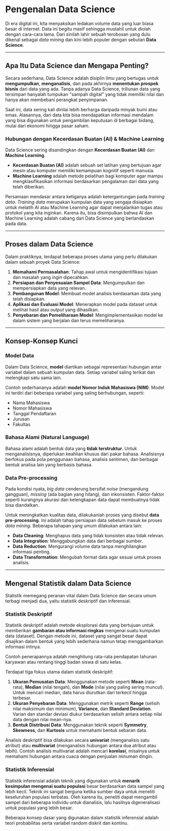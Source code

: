 # Pengenalan Data Science

Di era digital ini, kita menyaksikan ledakan volume data yang luar biasa besar di internet. Data ini begitu masif sehingga mustahil untuk diolah dengan cara-cara lama. Dari sinilah lahir sebuah terobosan yang dulu dikenal sebagai *data mining* dan kini lebih populer dengan sebutan **Data Science**.

***

## Apa Itu Data Science dan Mengapa Penting?

Secara sederhana, Data Science adalah disiplin ilmu yang bertugas untuk **mengumpulkan**, **menganalisis**, dan pada akhirnya **menentukan prospek bisnis** dari data yang ada. Tanpa adanya Data Science, triliunan data yang tersimpan hanyalah tumpukan "sampah digital" yang tidak memiliki nilai dan hanya akan membebani perangkat penyimpanan.

Saat ini, data sering kali dinilai lebih berharga daripada minyak bumi atau emas. Alasannya, dari data kita bisa mendapatkan informasi mendalam yang bisa digunakan untuk pengambilan keputusan di berbagai bidang, mulai dari ekonomi hingga pasar saham.

### Hubungan dengan Kecerdasan Buatan (AI) & Machine Learning

Data Science sering disandingkan dengan **Kecerdasan Buatan (AI)** dan **Machine Learning**.

* **Kecerdasan Buatan (AI)** adalah sebuah set latihan yang bertujuan agar mesin atau komputer memiliki kemampuan kognitif seperti manusia.
* **Machine Learning** adalah metode pelatihan bagi komputer agar mampu mengklasifikasikan informasi berdasarkan pengalaman dari data yang telah diberikan.

Persamaan mendasar antara ketiganya adalah ketergantungan pada *training data*. *Training data* merupakan kumpulan data yang sengaja disiapkan untuk melatih AI atau Machine Learning agar dapat menjalankan tugas atau protokol yang kita inginkan. Karena itu, bisa disimpulkan bahwa AI dan Machine Learning adalah cabang dari Data Science yang berlandaskan pada data.

***

## Proses dalam Data Science

Dalam praktiknya, terdapat beberapa proses utama yang perlu dilakukan dalam sebuah proyek Data Science:

1.  **Memahami Permasalahan**: Tahap awal untuk mengidentifikasi tujuan dan masalah yang ingin dipecahkan.
2.  **Persiapan dan Penyesuaian Sampel Data**: Mengumpulkan dan mempersiapkan data yang relevan.
3.  **Pembangunan Model**: Membuat model analisis berdasarkan data yang telah disiapkan.
4.  **Aplikasi dan Evaluasi Model**: Menerapkan model pada dataset untuk melihat hasil atau *output* yang dihasilkan.
5.  **Penyebaran dan Pemeliharaan Model**: Mengimplementasikan model ke dalam sistem yang berjalan dan terus memeliharanya.

***

## Konsep-Konsep Kunci

### Model Data

Dalam Data Science, **model** diartikan sebagai representasi hubungan antar variabel dalam sebuah kumpulan data. Setiap variabel saling terikat dan melengkapi satu sama lain.

Contoh sederhananya adalah **model Nomor Induk Mahasiswa (NIM)**. Model ini terdiri dari beberapa variabel yang saling berhubungan, seperti:

* Nama Mahasiswa
* Nomor Mahasiswa
* Tanggal Pendaftaran
* Jurusan
* Fakultas

### Bahasa Alami (Natural Language)

Bahasa alami adalah bentuk data yang **tidak terstruktur**. Untuk menganalisisnya, diperlukan keahlian khusus dari pakar bahasa. Analisisnya berfokus pada pola penggunaan bahasa, analisis sentimen, dan berbagai bentuk analisa lain yang berbasis bahasa.

### Data Pre-processing

Pada kondisi nyata, *big data* cenderung bersifat *noise* (mengandung gangguan), *missing* (ada bagian yang hilang), dan inkonsisten. Faktor-faktor seperti kurangnya akurasi dan kelengkapan data dapat membuatnya tidak bisa diandalkan.

Untuk meningkatkan kualitas data, dilakukanlah proses yang disebut **data pre-processing**. Ini adalah tahap persiapan data sebelum masuk ke proses *data mining*. Beberapa tahapan yang umum dilakukan antara lain:

* **Data Cleaning**: Menghapus data yang tidak konsisten atau tidak relevan.
* **Data Integration**: Menggabungkan data dari berbagai sumber.
* **Data Reduction**: Mengurangi volume data tanpa menghilangkan informasi penting.
* **Data Transformation**: Mengubah format data agar sesuai untuk proses analisis.

***

## Mengenal Statistik dalam Data Science

Statistik memegang peranan vital dalam Data Science dan secara umum terbagi menjadi dua, yaitu statistik deskriptif dan inferensial.

### Statistik Deskriptif

Statistik deskriptif adalah metode eksplorasi data yang bertujuan untuk memberikan **gambaran atau informasi ringkas** mengenai suatu kumpulan data (dataset). Dengan metode ini, dataset yang sangat besar dapat disajikan dalam bentuk yang lebih sederhana namun tetap menggambarkan informasi intinya.

Contoh penerapannya adalah menghitung rata-rata pendapatan tahunan karyawan atau rentang tinggi badan siswa di satu kelas.

Terdapat tiga fokus utama dalam statistik deskriptif:

1.  **Ukuran Pemusatan Data**: Menggunakan metode seperti **Mean** (rata-rata), **Median** (nilai tengah), dan **Mode** (nilai yang paling sering muncul). Untuk mencari median, data harus diurutkan dari terkecil hingga terbesar.
2.  **Ukuran Penyebaran Data**: Menggunakan metrik seperti **Range** (selisih nilai maksimum dan minimum), **Variance**, dan **Standard Deviation**. Varian dan standar deviasi diukur berdasarkan selisih antara setiap nilai data dengan nilai mean-nya.
3.  **Bentuk Distribusi Data**: Menggunakan teknik seperti **Symmetry**, **Skewness**, dan **Kurtosis** untuk memahami bentuk sebaran data.

Analisis deskriptif bisa dilakukan secara **univariat** (menganalisis satu atribut) atau **multivariat** (menganalisis hubungan antara dua atribut atau lebih). Contoh analisis multivariat adalah mencari **korelasi**, misalnya untuk memahami hubungan antara cuaca dengan penjualan minuman dingin.

### Statistik Inferensial

Statistik inferensial adalah teknik yang digunakan untuk **menarik kesimpulan mengenai suatu populasi** besar berdasarkan data sampel yang lebih kecil. Teknik ini sangat berguna ketika sumber daya untuk meneliti keseluruhan populasi terbatas. Oleh karena itu, peneliti dapat mengambil sampel dari beberapa individu untuk dianalisis, lalu hasilnya digeneralisasi untuk populasi yang lebih besar.

Beberapa konsep dasar yang digunakan dalam statistik inferensial adalah teori probabilitas serta variabel random diskrit dan kontinu.
